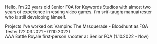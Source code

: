 Hello, I'm 22 years old Senior FQA for Keywords Studios with almost two years of experience in testing video games. I'm self-taught manual tester who is still developing himself.

Projects I've worked on:
Vampire: The Masquerade - Bloodhunt as FQA Tester (22.03.2021 - 01.10.2022)  
AAA Battle Royale first-person shooter as Senior FQA (1.10.2022 - Now)
